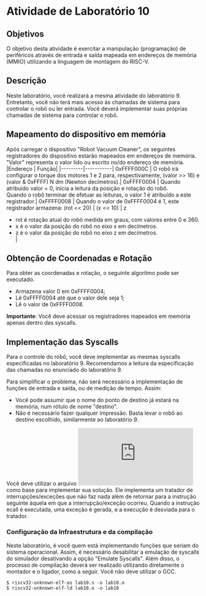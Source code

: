 # Atividade de Laboratório 10

## Objetivos

O objetivo desta atividade é exercitar a manipulação (programação) de periféricos através de entrada e saída mapeada em endereços de memória (MMIO) utilizando a linguagem de montagem do RISC-V.

## Descrição

Neste laboratório, você realizará a mesma atividade do laboratório 9. Entretanto, você não terá mais acesso às chamadas de sistema para controlar o robô ou ler entrada. Você deverá implementar suas próprias chamadas de sistema para controlar o robô.

## Mapeamento do dispositivo em memória

Após carregar o dispositivo "Robot Vacuum Cleaner", os seguintes registradores do dispositivo estarão mapeados em endereços de memória. "Valor" representa o valor lido ou escrito no/do endereço de memória.
|Endereço |	Função|
|---------|-----------|
0xFFFF000C |	O robô irá configurar o torque dos motores 1 e 2 para, respectivamente, (valor >> 16) e (valor & 0xFFFF) N dm (Newton decímetros).|
0xFFFF0004 |	Quando atribuído valor = 0, inicia a leitura da posição e rotação do robô.<br>Quando o robô terminar de efetuar as leituras, o valor 1 é atribuído a este registrador.|
0xFFFF0008 |	Quando o valor de 0xFFFF0004 é 1, este registrador armazena: (rot \<\< 20) \| (x \<\< 10) \| z<br>
* rot é rotação atual do robô medida em graus, com valores entre 0 e 360.<br>
* x é o valor da posição do robô no eixo x em decímetros.<br>
* z é o valor da posição do robô no eixo z em decímetros.<br>|

## Obtenção de Coordenadas e Rotação

Para obter as coordenadas e rotação, o seguinte algoritmo pode ser executado.

* Armazena valor 0 em 0xFFFF0004;
* Lê 0xFFFF0004 até que o valor dele seja 1;
* Lê o valor de 0xFFFF0008.

**Importante**: Você deve acessar os registradores mapeados em memória apenas dentro das syscalls.

## Implementação das Syscalls

Para o controle do robô, você deve implementar as mesmas syscalls especificadas no laboratório 9. Recomendamos a leitura da especificação das chamadas no enunciado do laboratório 9.

Para simplificar o problema, não será necessário a implementação de funções de entrada e saída, ou de medição de tempo. Assim:

* Você pode assumir que o nome do ponto de destino já estará na memória, num rótulo de nome "destino".
* Não é necessário fazer qualquer impressão. Basta levar o robô ao destino escolhido, similarmente ao laboratório 9.

Você deve utilizar o arquivo ![lab10.s](https://www.ic.unicamp.br/~edson/disciplinas/mc404/2019-2s/ab/labs/lab10/lab10.s) como base para implementar sua solução. Ele implementa um tratador de interrupções/exceções que não faz nada além de retornar para a instrução seguinte àquela em que a interrupção/exceção ocorreu. Quando a instrução ecall é executada, uma exceção é gerada, e a execução é desviada para o tratador.

### Configuração da Infraestrutura e da compilação

Neste laboratório, é você quem está implementando funções que seriam do sistema operacional. Assim, é necessário desabilitar a emulação de syscalls do simulador desativando a opção "Emulate Syscalls". Além disso, o processo de compilação deverá ser realizado utilizando diretamente o montador e o ligador, como a seguir. Você não deve utilizar o GCC.
```
$ riscv32-unknown-elf-as lab10.s -o lab10.o
$ riscv32-unknown-elf-ld lab10.o -o lab10
```
